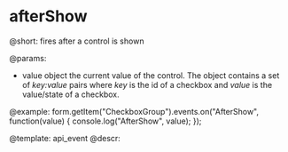 afterShow
=============

@short: fires after a control is shown
 

@params:
- value     object     the current value of the control. The object contains a set of <i>key:value</i> pairs where <i>key</i> is the id of a checkbox and <i>value</i> is the value/state of a checkbox.



@example:
form.getItem("CheckboxGroup").events.on("AfterShow", function(value) {
    console.log("AfterShow", value);
});


@template: api_event
@descr:

